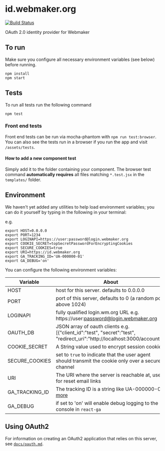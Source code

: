 # id.webmaker.org

[![Build Status](https://travis-ci.org/mozilla/id.webmaker.org.svg?branch=master)](https://travis-ci.org/mozilla/id.webmaker.org)

OAuth 2.0 identity provider for Webmaker

## To run

Make sure you configure all necessary environment variables (see below) before running.

```
npm install
npm start
```

## Tests

To run all tests run the following command

```
npm test
```

### Front end tests

Front end tests can be run via mocha-phantom with `npm run test:browser`. You can also see the tests run in a browser if you run the app and visit `/assets/tests`.

#### How to add a new component test

Simply add it to the folder containing your component. The browser test command **automatically requires** all files matching `*.test.jsx` in the `templates/` folder.


## Environment

We haven't yet added any utilities to help load environment variables; you can do it yourself by typing in the following in your terminal:

e.g.
```
export HOST=0.0.0.0
export PORT=1234
export LOGINAPI=https://user:password@login.webmaker.org
export COOKIE_SECRET=topSecretPasswordForEncryptingCookies
export SECURE_COOKIES=true
export URI=https://id.webmaker.org
export GA_TRACKING_ID='UA-000000-01'
export GA_DEBUG='on'
```

You can configure the following environment variables:

|Variable|About|
|--------|-----|
| HOST | host for this server. defaults to 0.0.0.0 |
| PORT | port of this server, defaults to 0 (a random port above 1024) |
| LOGINAPI | fully qualified login.wm.org URL e.g. https://user:password@login.webmaker.org |
| OAUTH_DB | JSON array of oauth clients e.g. [{"client_id":"test", "secret":"test", "redirect_uri":"http://localhost:3000/account"}] |
| COOKIE_SECRET | A String value used to encrypt session cookies |
| SECURE_COOKIES | set to `true` to indicate that the user agent should transmit the cookie only over a secure channel |
| URI | The URI where the server is reachable at, used for reset email links |
| GA_TRACKING_ID | The tracking ID is a string like UA-000000-01 [more](https://support.google.com/analytics/answer/1032385?hl=en) |
| GA_DEBUG | if set to 'on' will enable debug logging to the console in `react-ga` |

## Using OAuth2

For information on creating an OAuth2 application that relies on this server, see [`docs/oauth.md`](https://github.com/mozilla/id.webmaker.org/blob/develop/docs/oauth.md).
